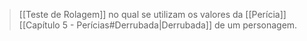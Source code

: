 > [[Teste de Rolagem]] no qual se utilizam os valores da [[Perícia]] [[Capítulo 5 - Perícias#Derrubada|Derrubada]] de um personagem.